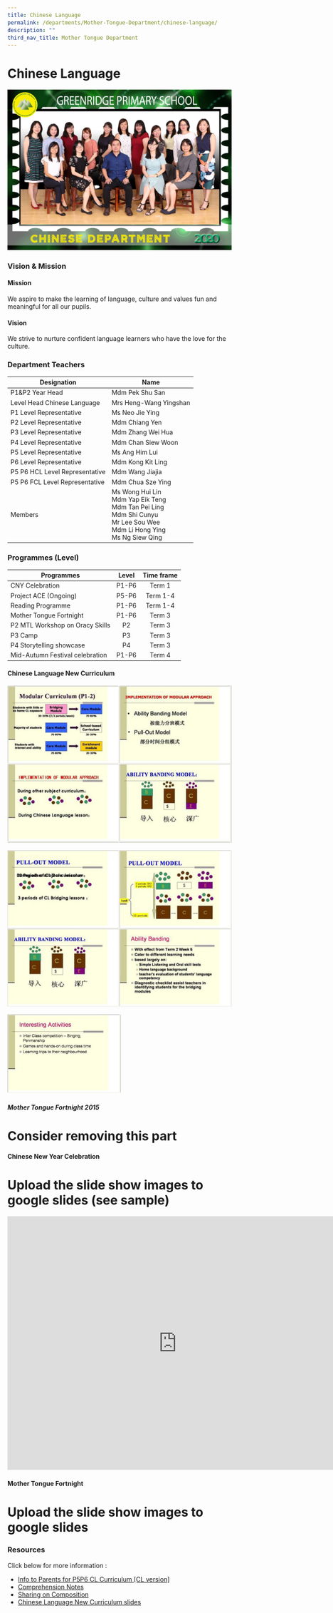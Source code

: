 ```yaml
---
title: Chinese Language
permalink: /departments/Mother-Tongue-Department/chinese-language/
description: ""
third_nav_title: Mother Tongue Department
---
```

# Chinese Language

![](/images/Departments/Mother%20Tongue%20Department/Chinese/CHINESE_P1.jpg)

### Vision &amp; Mission

#### Mission

We aspire to make the learning of language, culture and values fun and meaningful for all our pupils.  
 
#### Vision

We strive to nurture confident language learners who have the love for the culture.

### Department Teachers

|           Designation          |                                                                   Name                                                                  |
|------------------------------|---------------------------------------------------------------------------------------------------------------------------------------|
| P1&amp;P2 Year Head                | Mdm Pek Shu San                                                                                                                         |
|   Level Head Chinese Language  | Mrs Heng-Wang Yingshan                                                                                                                  |
| P1 Level Representative        | Ms Neo Jie Ying                                                                                                                         |
| P2 Level Representative        | Mdm Chiang Yen                                                                                                                          |
| P3 Level Representative        | Mdm Zhang Wei Hua                                                                                                                       |
| P4 Level Representative        | Mdm Chan Siew Woon                                                                                                                      |
| P5 Level Representative        | Ms Ang Him Lui                                                                                                                          |
| P6 Level Representative        | Mdm Kong Kit Ling                                                                                                                       |
| P5 P6 HCL Level Representative | Mdm Wang Jiajia                                                                                                                         |
| P5 P6 FCL Level Representative | Mdm Chua Sze Ying                                                                                                                       |
| Members                        | Ms Wong Hui Lin<br>Mdm Yap Eik Teng<br>Mdm Tan Pei Ling<br>Mdm Shi Cunyu<br>Mr Lee Sou Wee <br>Mdm Li Hong Ying <br>Ms Ng Siew Qing |

### Programmes (Level)

|            Programmes           |  Level | Time frame |
|-------------------------------|:------:|:----------:|
| CNY Celebration                 |  P1-P6 |   Term 1   |
| Project ACE (Ongoing)           |  P5-P6 |  Term 1-4  |
| Reading Programme               | P1-P6  |  Term 1-4  |
| Mother Tongue Fortnight         | P1-P6  |   Term 3   |
| P2 MTL Workshop on Oracy Skills |   P2   |   Term 3   |
| P3 Camp                         |   P3   |   Term 3   |
| P4 Storytelling showcase        |   P4   |   Term 3   |
| Mid-Autumn Festival celebration | P1-P6  |   Term 4   |

#### <a id="Chinese_Lang_New_Curriculum">Chinese Language New Curriculum</a>

![](/images/Departments/Mother%20Tongue%20Department/Chinese/Chinese%20Language%20New%20Curriculum_1.jpeg)

![](/images/Departments/Mother%20Tongue%20Department/Chinese/Chinese%20Language%20New%20Curriculum_2.jpeg)

![](/images/Departments/Mother%20Tongue%20Department/Chinese/Chinese%20Language%20New%20Curriculum_3.jpeg)

##### Mother Tongue Fortnight 2015

# Consider removing this part

#### Chinese New Year Celebration

# Upload the slide show images to google slides (see sample)

<iframe allowfullscreen="true" height="569" width="760" frameborder="0" src="https://docs.google.com/presentation/d/e/2PACX-1vToxjo31hiqMi_kD0Dp0FVGGcnrhzlKb5kP6zv-FShXtbULRLOd59E7GEaAHoTcUwoHa3nz__8gknpv/embed?start=false&amp;loop=false&amp;delayms=3000"></iframe>

#### Mother Tongue Fortnight

# Upload the slide show images to google slides

### Resources

Click below for more information :

*   [Info to Parents for P5P6 CL Curriculum \[CL version\]](https://go.gov.sg/p5p6-curriculum)
*   [Comprehension Notes](https://go.gov.sg/comprehension-notes)
*   [Sharing on Composition](https://go.gov.sg/sharing-on-composition)
*   <a href="#Chinese_Lang_New_Curriculum">Chinese Language New Curriculum slides</a>